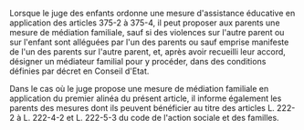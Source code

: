Lorsque le juge des enfants ordonne une mesure d'assistance éducative en application des articles 375-2 à 375-4, il peut proposer aux parents une mesure de médiation familiale, sauf si des violences sur l'autre parent ou sur l'enfant sont alléguées par l'un des parents ou sauf emprise manifeste de l'un des parents sur l'autre parent, et, après avoir recueilli leur accord, désigner un médiateur familial pour y procéder, dans des conditions définies par décret en Conseil d'Etat.   

  
Dans le cas où le juge propose une mesure de médiation familiale en application du premier alinéa du présent article, il informe également les parents des mesures dont ils peuvent bénéficier au titre des articles L. 222-2 à L. 222-4-2 et L. 222-5-3 du code de l'action sociale et des familles.

